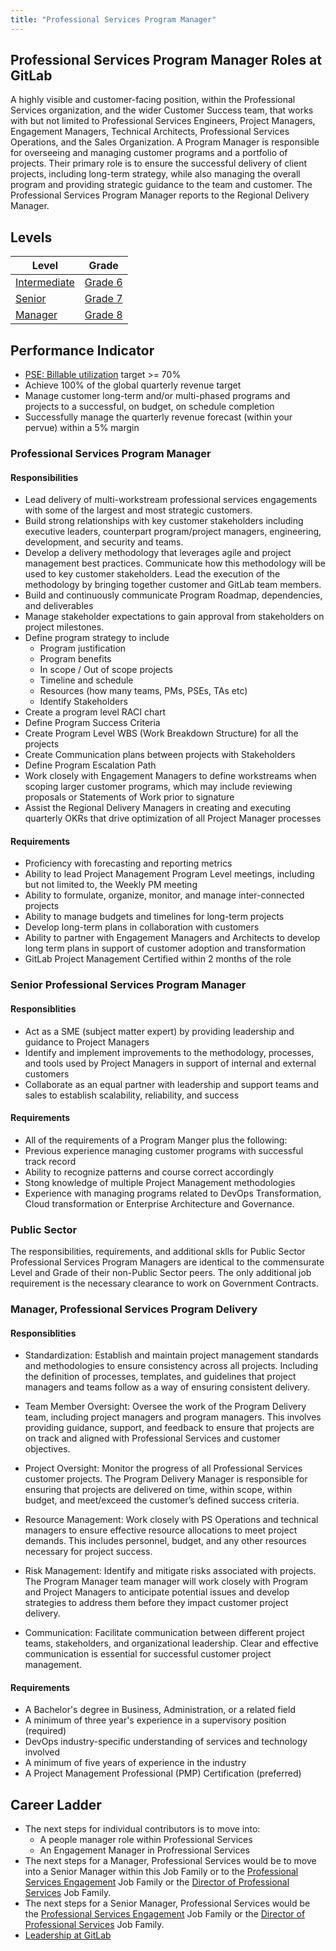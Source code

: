 ```yaml
---
title: "Professional Services Program Manager"
---
```


## Professional Services Program Manager Roles at GitLab

A highly visible and customer-facing position, within the Professional Services organization, and the wider Customer Success team, that works with but not limited to Professional Services Engineers, Project Managers, Engagement Managers, Technical Architects, Professional Services Operations, and the Sales Organization. A Program Manager is responsible for overseeing and managing customer programs and a portfolio of projects. Their primary role is to ensure the successful delivery of client projects, including long-term strategy, while also managing the overall program and providing strategic guidance to the team and customer. The Professional Services Program Manager reports to the Regional Delivery Manager.

## Levels

| Level | Grade |
| -- | - |
| [Intermediate](#program-manager) | [Grade 6](/handbook/total-rewards/compensation/compensation-calculator/#customer-success) |
| [Senior](#senior-program-manager) | [Grade 7](/handbook/total-rewards/compensation/compensation-calculator/#customer-success) |
| [Manager](Manager-program-delivery) | [Grade 8](/handbook/total-rewards/compensation/compensation-calculator/#customer-success) |

## Performance Indicator

- <span style="text-decoration:underline;">PSE: [Billable utilization](https://about.gitlab.com/handbook/customer-success/professional-services-engineering/#implementation-plan)</span> target >= 70%
- Achieve 100% of the global quarterly revenue target
- Manage customer long-term and/or multi-phased programs and projects to a successful, on budget, on schedule completion
- Successfully manage the quarterly revenue forecast (within your pervue) within a 5% margin

### Professional Services Program Manager

#### Responsibilities

- Lead delivery of multi-workstream professional services engagements with some of the largest and most strategic customers.
- Build strong relationships with key customer stakeholders including executive leaders, counterpart program/project managers, engineering, development, and security and teams.
- Develop a delivery methodology that leverages agile and project management best practices. Communicate how this methodology will be used to key customer stakeholders. Lead the execution of the methodology by bringing together customer and GitLab team members.
- Build and continuously communicate Program Roadmap, dependencies, and deliverables
- Manage stakeholder expectations to gain approval from stakeholders on project milestones.
- Define program strategy to include
  - Program justification
  - Program benefits
  - In scope / Out of scope projects
  - Timeline and schedule
  - Resources (how many teams, PMs, PSEs, TAs etc)
  - Identify Stakeholders
- Create a program level RACI chart
- Define Program Success Criteria
- Create Program Level WBS (Work Breakdown Structure) for all the projects
- Create Communication plans between projects with Stakeholders
- Define Program Escalation Path
- Work closely with Engagement Managers to define workstreams when scoping larger customer programs, which may include reviewing proposals or Statements of Work prior to signature
- Assist the Regional Delivery Managers in creating and executing quarterly OKRs that drive optimization of all Project Manager processes

#### Requirements

- Proficiency with forecasting and reporting metrics
- Ability to lead Project Management Program Level meetings, including but not limited to, the Weekly PM meeting
- Ability to formulate, organize, monitor, and manage inter-connected projects
- Ability to manage budgets and timelines for long-term projects
- Develop long-term plans in collaboration with customers
- Ability to partner with Engagement Managers and Architects to develop long term plans in support of customer adoption and transformation
- GitLab Project Management Certified within 2 months of the role

### Senior Professional Services Program Manager

#### Responsiblities

- Act as a SME (subject matter expert) by providing leadership and guidance to Project Managers
- Identify and implement improvements to the methodology, processes, and tools used by Project Managers in support of internal and external customers
- Collaborate as an equal partner with leadership and support teams and sales to establish scalability, reliability, and success

#### Requirements

- All of the requirements of a Program Manger plus the following:
- Previous experience managing customer programs with successful track record
- Ability to recognize patterns and course correct accordingly
- Stong knowledge of multiple Project Management methodologies
- Experience with managing programs related to DevOps Transformation, Cloud transformation or Enterprise Architecture and Governance.

### Public Sector

The responsibilities, requirements, and additional sklls for Public Sector Professional Services Program Managers are identical to the commensurate Level and Grade of their non-Public Sector peers. The only additional job requirement is the necessary clearance to work on Government Contracts.

### Manager, Professional Services Program Delivery

#### Responsiblities

- Standardization: Establish and maintain project management standards and methodologies to ensure consistency across all projects. Including the definition of processes, templates, and guidelines that project managers and teams follow as a way of ensuring consistent delivery.

- Team Member Oversight: Oversee the work of the Program Delivery team, including project managers and program managers. This involves providing guidance, support, and feedback to ensure that projects are on track and aligned with Professional Services and customer objectives.

- Project Oversight: Monitor the progress of all Professional Services customer projects. The Program Delivery Manager is responsible for ensuring that projects are delivered on time, within scope, within budget, and meet/exceed the customer’s defined success criteria.

- Resource Management: Work closely with PS Operations and technical managers to ensure effective resource allocations to meet project demands. This includes personnel, budget, and any other resources necessary for project success.

- Risk Management: Identify and mitigate risks associated with projects. The Program Manager team manager will work closely with Program and Project Managers to anticipate potential issues and develop strategies to address them before they impact customer project delivery.

- Communication: Facilitate communication between different project teams, stakeholders, and organizational leadership. Clear and effective communication is essential for successful customer project management.

#### Requirements

- A Bachelor's degree in Business, Administration, or a related field
- A minimum of three year's experience in a supervisory position (required)
- DevOps industry-specific understanding of services and technology involved 
- A minimum of five years of experience in the industry
- A Project Management Professional (PMP) Certification (preferred)


## Career Ladder

- The next steps for individual contributors is to move into:
    - A people manager role within Professional Services
    - An Engagement Manager in Profressional Services
- The next steps for a Manager, Professional Services would be to move into a Senior Manager within this Job Family or to the [Professional Services Engagement](/job-families/sales/job-professional-services-engagement-manager/) Job Family or the [Director of Professional Services](/job-families/sales/director-of-professional-services) Job Family.
- The next steps for a Senior Manager, Professional Services would be the [Professional Services Engagement](/job-families/sales/job-professional-services-engagement-manager/) Job Family or the [Director of Professional Services](/job-families/sales/director-of-professional-services) Job Family.
- [Leadership at GitLab](/handbook/company/team/structure/#director-group)
